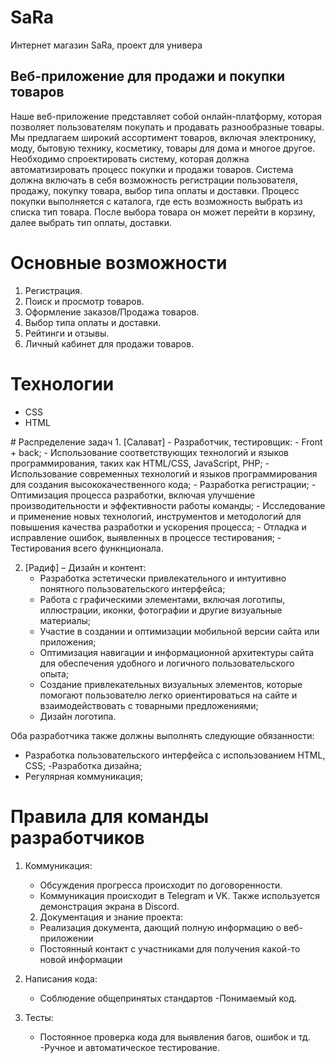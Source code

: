 # SaRa
Интернет магазин SaRa, проект для универа
## Веб-приложение для продажи и покупки товаров
Наше веб-приложение представляет собой онлайн-платформу, которая позволяет пользователям покупать и продавать разнообразные товары. Мы предлагаем широкий ассортимент товаров, включая электронику, моду, бытовую технику, косметику, товары для дома и многое другое. Необходимо спроектировать систему, которая должна автоматизировать процесс покупки и продажи товаров. Система должна включать в себя возможность регистрации пользователя, продажу, покупку товара, выбор типа оплаты и доставки. Процесс покупки выполняется с каталога, где есть возможность выбрать из списка тип товара. После выбора товара он может перейти в корзину, далее выбрать тип оплаты, доставки.


# Основные возможности
<ol>
  <li>Регистрация.</li>
  <li> Поиск и просмотр товаров.</li>
  <li> Оформление заказов/Продажа товаров.</li>
  <li> Выбор типа оплаты и доставки.</li>
  <li> Рейтинги и отзывы.</li>
  <li>Личный кабинет для продажи товаров.</li>
</ol> 

# Технологии
<ul>
  <li>CSS</li>
  <li>HTML</li>
</ul> 
# Распределение задач
1. [Салават] - Разработчик, тестировщик:
   - Front + back;
   - Использование соответствующих технологий и языков программирования, таких как HTML/CSS, JavaScript, PHP;
   - Использование современных технологий и языков программирования для создания высококачественного кода;
   - Разработка регистрации;
   - Оптимизация процесса разработки, включая улучшение производительности и эффективности работы команды;
   - Исследование и применение новых технологий, инструментов и методологий для повышения качества разработки и ускорения процесса;
   - Отладка и исправление ошибок, выявленных в процессе тестирования;
   - Тестирования всего функнционала.
     
2. [Радиф] – Дизайн и контент:
   - Разработка эстетически привлекательного и интуитивно понятного пользовательского интерфейса;
   - Работа с графическими элементами, включая логотипы, иллюстрации, иконки, фотографии и другие визуальные материалы;
   - Участие в создании и оптимизации мобильной версии сайта или приложения;
   - Оптимизация навигации и информационной архитектуры сайта для обеспечения удобного и логичного пользовательского опыта;
   - Создание привлекательных визуальных элементов, которые помогают пользователю легко ориентироваться на сайте и взаимодействовать с товарными предложениями;
   - Дизайн логотипа.
  
Оба разработчика также должны выполнять следующие обязанности:
   - Разработка пользовательского интерфейса с использованием HTML, CSS;
   -Разработка дизайна;
   - Регулярная коммуникация;

# Правила для команды разработчиков

1. Коммуникация:
   - Обсуждения прогресса происходит по договоренности.
   - Коммуникация происходит в Telegram и VK. Также используется демонстрация экрана в Discord.
   2. Документация и знание проекта:
   - Реализация документа, дающий полную информацию о веб-приложении
   - Постоянный контакт с участниками для получения какой-то новой информации


3. Написания кода:
   - Соблюдение общепринятых стандартов 
   -Понимаемый код.
4. Тесты:
   - Постоянное проверка кода для выявления багов, ошибок и тд.
   -Ручное и автоматическое тестирование.
